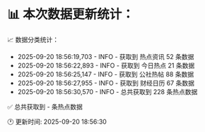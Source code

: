 📊 本次数据更新统计：
==========================

📈 数据分类统计：
- 2025-09-20 18:56:19,703 - INFO - 获取到 热点资讯 52 条数据
- 2025-09-20 18:56:22,893 - INFO - 获取到 今日热点 21 条数据
- 2025-09-20 18:56:25,147 - INFO - 获取到 公社热帖 88 条数据
- 2025-09-20 18:56:27,955 - INFO - 获取到 财经日历 67 条数据
- 2025-09-20 18:56:30,570 - INFO - 总共获取到 228 条热点数据

✅ 总共获取到 - 条热点数据

🕐 更新时间: 2025-09-20 18:56:30
